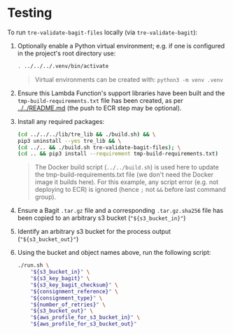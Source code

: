 # Testing

To run `tre-validate-bagit-files` locally (via `tre-validate-bagit`):

1. Optionally enable a Python virtual environment; e.g. if one is configured
    in the project's root directory use:

    ```bash
    . ../../../.venv/bin/activate
    ```

    > Virtual environments can be created with: `python3 -m venv .venv`

2. Ensure this Lambda Function's support libraries have been built and the
    `tmp-build-requirements.txt` file has been created, as per
    [../../README.md](../../README.md) (the push to ECR step may be optional).

3. Install any required packages:

    ```bash
    (cd ../../../lib/tre_lib && ./build.sh) && \
    pip3 uninstall --yes tre_lib && \
    (cd ../.. && ./build.sh tre-validate-bagit-files); \
    (cd .. && pip3 install --requirement tmp-build-requirements.txt)
    ```
    > The Docker build script (`../../build.sh`) is used here to update the
        tmp-build-requirements.txt file (we don't need the Docker image it
        builds here). For this example, any script error (e.g. not deploying
        to ECR) is ignored (hence `;` not `&&` before last command group).

4. Ensure a Bagit `.tar.gz` file and a corresponding `.tar.gz.sha256` file
    has been copied to an arbitrary s3 bucket (`"${s3_bucket_in}"`)

5. Identify an arbitrary s3 bucket for the process output (`"${s3_bucket_out}"`)

6. Using the bucket and object names above, run the following script:

    ```bash
    ./run.sh \
        "${s3_bucket_in}" \
        "${s3_key_bagit}" \
        "${s3_key_bagit_checksum}" \
        "${consignment_reference}" \
        "${consignment_type}" \
        "${number_of_retries}" \
        "${s3_bucket_out}" \
        "${aws_profile_for_s3_bucket_in}" \
        "${aws_profile_for_s3_bucket_out}"
    ```
